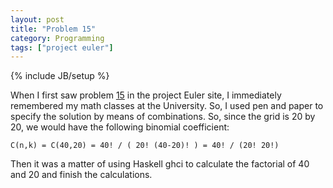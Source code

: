```yaml
---
layout: post
title: "Problem 15"
category: Programming
tags: ["project euler"]
---
```

{% include JB/setup %}

When I first saw problem [15](http://projecteuler.net/index.php?section=problems&id=15) in the project
Euler site, I immediately remembered my math classes at the University. So, I
used pen and paper to specify the solution by means of combinations. So, since
the grid is 20 by 20, we would have the following binomial coefficient: 

    C(n,k) = C(40,20) = 40! / ( 20! (40-20)! ) = 40! / (20! 20!) 
    
Then it was a matter of using Haskell ghci to calculate the factorial of 40 and 20 and finish the
calculations.

